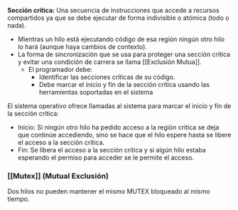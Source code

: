 **Sección crítica:** Una secuencia de instrucciones que accede a recursos compartidos ya que se debe ejecutar de forma indivisible o atómica (todo o nada).
* Mientras un hilo está ejecutando código de esa región ningún otro hilo lo hará (aunque haya cambios de contexto).
* La forma de sincronización que se usa para proteger una sección crítica y evitar una condición de carrera se llama [[Exclusión Mutua]].
	* El programador debe:
		* Identificar las secciones críticas de su código.
		* Debe marcar el inicio y fin de la sección crítica usando las herramientas soportadas en el sistema

El sistema operativo ofrece llamadas al sistema para marcar el inicio y fin de la sección crítica: 
* Inicio: Si ningún otro hilo ha pedido acceso a la región crítica se deja que continúe accediendo, sino se hace que el hilo espere hasta se libere el acceso a la sección crítica.
* Fin: Se libera el acceso a la sección crítica y si algún hilo estaba esperando el permiso para acceder se le permite el acceso.

### [[Mutex]] (Mutual Exclusión)
Dos hilos no pueden mantener el mismo MUTEX bloqueado al mismo tiempo.